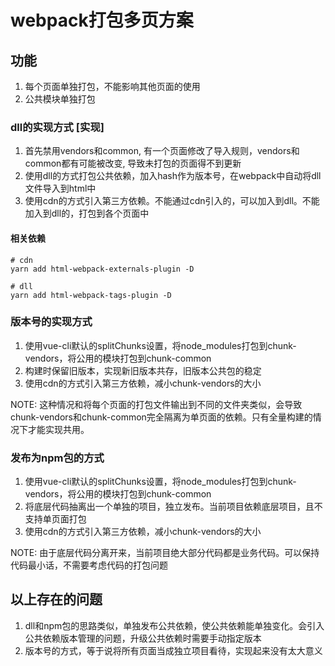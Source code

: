 # webpack打包多页方案

## 功能
1. 每个页面单独打包，不能影响其他页面的使用
2. 公共模块单独打包

### dll的实现方式 [实现]

1. 首先禁用vendors和common, 有一个页面修改了导入规则，vendors和common都有可能被改变, 导致未打包的页面得不到更新
2. 使用dll的方式打包公共依赖，加入hash作为版本号，在webpack中自动将dll文件导入到html中
3. 使用cdn的方式引入第三方依赖。不能通过cdn引入的，可以加入到dll。不能加入到dll的，打包到各个页面中

#### 相关依赖

```shell
# cdn
yarn add html-webpack-externals-plugin -D

# dll
yarn add html-webpack-tags-plugin -D
```

### 版本号的实现方式

1. 使用vue-cli默认的splitChunks设置，将node_modules打包到chunk-vendors，将公用的模块打包到chunk-common
2. 构建时保留旧版本，实现新旧版本共存，旧版本公共包的稳定
3. 使用cdn的方式引入第三方依赖，减小chunk-vendors的大小

NOTE: 这种情况和将每个页面的打包文件输出到不同的文件夹类似，会导致chunk-vendors和chunk-common完全隔离为单页面的依赖。只有全量构建的情况下才能实现共用。

### 发布为npm包的方式
1. 使用vue-cli默认的splitChunks设置，将node_modules打包到chunk-vendors，将公用的模块打包到chunk-common
2. 将底层代码抽离出一个单独的项目，独立发布。当前项目依赖底层项目，且不支持单页面打包
3. 使用cdn的方式引入第三方依赖，减小chunk-vendors的大小

NOTE: 由于底层代码分离开来，当前项目绝大部分代码都是业务代码。可以保持代码最小话，不需要考虑代码的打包问题


## 以上存在的问题

1. dll和npm包的思路类似，单独发布公共依赖，使公共依赖能单独变化。会引入公共依赖版本管理的问题，升级公共依赖时需要手动指定版本
2. 版本号的方式，等于说将所有页面当成独立项目看待，实现起来没有太大意义
